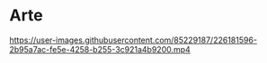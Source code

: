 # Arte



https://user-images.githubusercontent.com/85229187/226181596-2b95a7ac-fe5e-4258-b255-3c921a4b9200.mp4

